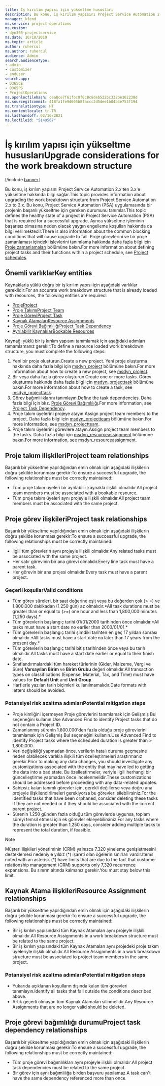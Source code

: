 ```yaml
---
title: İş kırılım yapısı için yükseltme hususları
description: Bu konu, iş kırılım yapısını Project Service Automation 2.x'ten 3.x'e yükseltme hakkında bilgi sağlar.
manager: kfend
ms.service: project-operations
ms.custom:
- dyn365-projectservice
ms.date: 10/18/2019
ms.topic: article
author: ruhercul
ms.author: ruhercul
audience: Admin
search.audienceType:
- admin
- customizer
- enduser
search.app:
- D365CE
- D365PS
- ProjectOperations
ms.openlocfilehash: cea8ce7f61fbc0f0c8c8deb522bc332be102238d
ms.sourcegitcommit: 418fa1fe9d605b8faccc2d5dee1b04b4e753f194
ms.translationtype: HT
ms.contentlocale: tr-TR
ms.lasthandoff: 02/10/2021
ms.locfileid: "5149567"
---
```

# <a name="upgrade-considerations-for-the-work-breakdown-structure"></a><span data-ttu-id="93f8a-103">İş kırılım yapısı için yükseltme hususları</span><span class="sxs-lookup"><span data-stu-id="93f8a-103">Upgrade considerations for the work breakdown structure</span></span>

[!include [banner](../includes/psa-now-project-operations.md)]

<span data-ttu-id="93f8a-104">Bu konu, iş kırılım yapısını Project Service Automation 2.x'ten 3.x'e yükseltme hakkında bilgi sağlar.</span><span class="sxs-lookup"><span data-stu-id="93f8a-104">This topic provides information about upgrading the work breakdown structure from Project Service Automation 2.x to 3.x.</span></span> <span data-ttu-id="93f8a-105">Bu konu, Project Service Automation (PSA) uygulamasında bir projenin başarılı yükseltme için gereken durumunu tanımlar.</span><span class="sxs-lookup"><span data-stu-id="93f8a-105">This topic defines the healthy state of a project in Project Service Automation (PSA) that is required for a successful upgrade.</span></span> <span data-ttu-id="93f8a-106">Ayrıca yükseltme işleminin başarısız olmasına neden olacak yaygın engelleme koşulları hakkında da bilgi verilmektedir.</span><span class="sxs-lookup"><span data-stu-id="93f8a-106">There is also information about the common blocking conditions that will cause upgrade to fail.</span></span> <span data-ttu-id="93f8a-107">Proje görevlerini ve bir proje zamanlaması içindeki işlevlerini tanımlama hakkında daha fazla bilgi için [Proje zamanlamaları](project-creating.md) bölümüne bakın.</span><span class="sxs-lookup"><span data-stu-id="93f8a-107">For more information about defining project tasks and their functions within a project schedule, see [Project schedules](project-creating.md).</span></span>

## <a name="key-entities"></a><span data-ttu-id="93f8a-108">Önemli varlıklar</span><span class="sxs-lookup"><span data-stu-id="93f8a-108">Key entities</span></span>
<span data-ttu-id="93f8a-109">Kaynaklarla yüklü doğru bir iş kırılım yapısı için aşağıdaki varlıklar gereklidir:</span><span class="sxs-lookup"><span data-stu-id="93f8a-109">For an accurate work breakdown structure that is already loaded with resources, the following entities are required:</span></span>

- [<span data-ttu-id="93f8a-110">Proje</span><span class="sxs-lookup"><span data-stu-id="93f8a-110">Project</span></span>](https://docs.microsoft.com/dynamics365/customerengagement/on-premises/developer/entities/msdyn_project)
- [<span data-ttu-id="93f8a-111">Proje Takımı</span><span class="sxs-lookup"><span data-stu-id="93f8a-111">Project Team</span></span>](https://docs.microsoft.com/dynamics365/customerengagement/on-premises/developer/entities/msdyn_projectteam)
- [<span data-ttu-id="93f8a-112">Proje Görevi</span><span class="sxs-lookup"><span data-stu-id="93f8a-112">Project Task</span></span>](https://docs.microsoft.com/dynamics365/customerengagement/on-premises/developer/entities/msdyn_projecttask)
- [<span data-ttu-id="93f8a-113">Kaynak Atamaları</span><span class="sxs-lookup"><span data-stu-id="93f8a-113">Resource Assignments</span></span>](https://docs.microsoft.com/dynamics365/customerengagement/on-premises/developer/entities/msdyn_resourceassignment)
- [<span data-ttu-id="93f8a-114">Proje Görevi Bağımlılığı</span><span class="sxs-lookup"><span data-stu-id="93f8a-114">Project Task Dependency</span></span>](https://docs.microsoft.com/dynamics365/customerengagement/on-premises/developer/entities/msdyn_projecttaskdependency)
- [<span data-ttu-id="93f8a-115">Ayrılabilir Kaynaklar</span><span class="sxs-lookup"><span data-stu-id="93f8a-115">Bookable Resources</span></span>](https://docs.microsoft.com/dynamics365/customerengagement/on-premises/developer/entities/bookableresource)

<span data-ttu-id="93f8a-116">Kaynağı yüklü bir iş kırılım yapısını tanımlamak için aşağıdaki adımları tamamlamanız gerekir:</span><span class="sxs-lookup"><span data-stu-id="93f8a-116">To define a resource loaded work breakdown structure, you must complete the following steps:</span></span>

1. <span data-ttu-id="93f8a-117">Yeni bir proje oluşturun.</span><span class="sxs-lookup"><span data-stu-id="93f8a-117">Create a new project.</span></span> <span data-ttu-id="93f8a-118">Yeni proje oluşturma hakkında daha fazla bilgi için [msdyn_project](https://docs.microsoft.com/dynamics365/customerengagement/on-premises/developer/entities/msdyn_project) bölümüne bakın.</span><span class="sxs-lookup"><span data-stu-id="93f8a-118">For more information about how to create a new project, see [msdyn_project](https://docs.microsoft.com/dynamics365/customerengagement/on-premises/developer/entities/msdyn_project).</span></span>
2. <span data-ttu-id="93f8a-119">Bir veya daha fazla görev oluşturun.</span><span class="sxs-lookup"><span data-stu-id="93f8a-119">Create one or more tasks.</span></span> <span data-ttu-id="93f8a-120">Görev oluşturma hakkında daha fazla bilgi için [msdyn_projecttask](https://docs.microsoft.com/dynamics365/customerengagement/on-premises/developer/entities/msdyn_projecttask) bölümüne bakın.</span><span class="sxs-lookup"><span data-stu-id="93f8a-120">For more information about how to create a task, see [msdyn_projecttask](https://docs.microsoft.com/dynamics365/customerengagement/on-premises/developer/entities/msdyn_projecttask).</span></span>
3. <span data-ttu-id="93f8a-121">Görev bağımlılıklarını tanımlayın.</span><span class="sxs-lookup"><span data-stu-id="93f8a-121">Define the task dependencies.</span></span> <span data-ttu-id="93f8a-122">Daha fazla bilgi için bkz. [Proje Görevi Bağımlılığı](https://docs.microsoft.com/dynamics365/customerengagement/on-premises/developer/entities/msdyn_projecttaskdependency).</span><span class="sxs-lookup"><span data-stu-id="93f8a-122">For more information, see [Project Task Dependency](https://docs.microsoft.com/dynamics365/customerengagement/on-premises/developer/entities/msdyn_projecttaskdependency).</span></span>
4. <span data-ttu-id="93f8a-123">Proje takım üyelerini projeye atayın.</span><span class="sxs-lookup"><span data-stu-id="93f8a-123">Assign project team members to the project.</span></span> <span data-ttu-id="93f8a-124">Daha fazla bilgi için [msdyn_projectteam](https://docs.microsoft.com/dynamics365/customerengagement/on-premises/developer/entities/msdyn_projectteam) bölümüne bakın.</span><span class="sxs-lookup"><span data-stu-id="93f8a-124">For more information, see [msdyn_projectteam](https://docs.microsoft.com/dynamics365/customerengagement/on-premises/developer/entities/msdyn_projectteam).</span></span>
5. <span data-ttu-id="93f8a-125">Proje takım üyelerini görevlere atayın.</span><span class="sxs-lookup"><span data-stu-id="93f8a-125">Assign project team members to the tasks.</span></span> <span data-ttu-id="93f8a-126">Daha fazla bilgi için [msdyn_resourceassignment](https://docs.microsoft.com/dynamics365/customerengagement/on-premises/developer/entities/msdyn_resourceassignment) bölümüne bakın.</span><span class="sxs-lookup"><span data-stu-id="93f8a-126">For more information, see [msdyn_resourceassignment](https://docs.microsoft.com/dynamics365/customerengagement/on-premises/developer/entities/msdyn_resourceassignment).</span></span>

## <a name="project-team-relationships"></a><span data-ttu-id="93f8a-127">Proje takım ilişkileri</span><span class="sxs-lookup"><span data-stu-id="93f8a-127">Project team relationships</span></span>

<span data-ttu-id="93f8a-128">Başarılı bir yükseltme yapıldığından emin olmak için aşağıdaki ilişkilerin doğru şekilde korunması gerekir:</span><span class="sxs-lookup"><span data-stu-id="93f8a-128">To ensure a successful upgrade, the following relationships must be correctly maintained:</span></span>
- <span data-ttu-id="93f8a-129">Tüm proje takım üyeleri bir ayrılabilir kaynakla ilişkili olmalıdır.</span><span class="sxs-lookup"><span data-stu-id="93f8a-129">All project team members must be associated with a bookable resource.</span></span>
- <span data-ttu-id="93f8a-130">Tüm proje takım üyeleri aynı projeyle ilişkili olmalıdır.</span><span class="sxs-lookup"><span data-stu-id="93f8a-130">All project team members must be associated with the same project.</span></span> 

## <a name="project-task-relationships"></a><span data-ttu-id="93f8a-131">Proje görev ilişkileri</span><span class="sxs-lookup"><span data-stu-id="93f8a-131">Project task relationships</span></span>
<span data-ttu-id="93f8a-132">Başarılı bir yükseltme yapıldığından emin olmak için aşağıdaki ilişkilerin doğru şekilde korunması gerekir:</span><span class="sxs-lookup"><span data-stu-id="93f8a-132">To ensure a successful upgrade, the following relationships must be correctly maintained:</span></span>

- <span data-ttu-id="93f8a-133">İlgili tüm görevlerin aynı projeyle ilişkili olmalıdır.</span><span class="sxs-lookup"><span data-stu-id="93f8a-133">Any related tasks must be associated with the same project.</span></span>
- <span data-ttu-id="93f8a-134">Her satır görevinin bir ana görevi olmalıdır.</span><span class="sxs-lookup"><span data-stu-id="93f8a-134">Every line task must have a parent task.</span></span>
- <span data-ttu-id="93f8a-135">Her görevin bir ana projesi olmalıdır.</span><span class="sxs-lookup"><span data-stu-id="93f8a-135">Every task must have a parent project.</span></span>

### <a name="valid-conditions"></a><span data-ttu-id="93f8a-136">Geçerli koşullar</span><span class="sxs-lookup"><span data-stu-id="93f8a-136">Valid conditions</span></span>

- <span data-ttu-id="93f8a-137">Tüm görev süreleri, bir saat değerine eşit veya bu değerden çok (> =) ve 1.800.000 dakikadan (1.250 gün) az olmalıdır.\*</span><span class="sxs-lookup"><span data-stu-id="93f8a-137">All task durations must be greater than or equal to (>=) one hour and less than 1,800,000 minutes (1,250 days).\*</span></span>
- <span data-ttu-id="93f8a-138">Tüm görevlerin başlangıç tarihi 01/01/2000 tarihinden önce olmalıdır.\*</span><span class="sxs-lookup"><span data-stu-id="93f8a-138">All tasks must have a start date no earlier than 2000/01/01.\*</span></span>
- <span data-ttu-id="93f8a-139">Tüm görevlerin başlangıç tarihi şimdiki tarihten en geç 17 yıldan sonrası olmalıdır.\*</span><span class="sxs-lookup"><span data-stu-id="93f8a-139">All tasks must have a start date no later than 17 years from the present day.\*</span></span>
- <span data-ttu-id="93f8a-140">Tüm görevlerin başlangıç tarihi bitiş tarihinden önce veya bu tarih olmalıdır.</span><span class="sxs-lookup"><span data-stu-id="93f8a-140">All tasks must have a start date earlier or equal to their finish date.</span></span>
- <span data-ttu-id="93f8a-141">Sınıflandırmalardaki tüm hareket türlerinin (Gider, Malzeme, Vergi ve Süre) **Varsayılan Birim** ve **Birim Grubu** değeri olmalıdır.</span><span class="sxs-lookup"><span data-stu-id="93f8a-141">All transaction types on classifications (Expense, Material, Tax, and Time) must have values for **Default Unit** and **Unit Group**.</span></span>
- <span data-ttu-id="93f8a-142">Harflerle yazılan tarih biçimleri kullanılmamalıdır.</span><span class="sxs-lookup"><span data-stu-id="93f8a-142">Date formats with letters should be avoided.</span></span>

### <a name="potential-mitigation-steps"></a><span data-ttu-id="93f8a-143">Potansiyel risk azaltma adımları</span><span class="sxs-lookup"><span data-stu-id="93f8a-143">Potential mitigation steps</span></span>
- <span data-ttu-id="93f8a-144">Proje kimliğini içermeyen Proje görevlerini tanımlamak için Gelişmiş Bul seçeneğini kullanın.</span><span class="sxs-lookup"><span data-stu-id="93f8a-144">Use Advanced Find to identify Project tasks that do not contain a Project ID.</span></span>
- <span data-ttu-id="93f8a-145">Zamanlanmış sürenin 1.800.000'den fazla olduğu proje görevlerini tanımlamak için Gelişmiş Bul seçeneğini kullanın.</span><span class="sxs-lookup"><span data-stu-id="93f8a-145">Use Advanced Find to identify Project tasks where the scheduled duration is greater than > 1,800,000.</span></span>
- <span data-ttu-id="93f8a-146">Veri değişikliği yapmadan önce, verilerin hatalı duruma geçmesine neden olabilecek varlıkla ilişkili tüm özelleştirmeleri araştırmanız gerekir.</span><span class="sxs-lookup"><span data-stu-id="93f8a-146">Prior to making any data changes, you should investigate any customizations associated with the entity that may have led to getting the data into a bad state.</span></span> <span data-ttu-id="93f8a-147">Bu özelleştirmeler, veriyle ilgili herhangi bir güncelleştirme yapmadan önce incelenmelidir.</span><span class="sxs-lookup"><span data-stu-id="93f8a-147">These customizations should be addressed before proceeding with any data-related updates.</span></span>
- <span data-ttu-id="93f8a-148">Sahipsiz kalan tanımlı görevler için, gerekli değillerse veya doğru ana projeyle ilişkilendirilmeleri gerekiyorsa bu görevleri silebilirsiniz.</span><span class="sxs-lookup"><span data-stu-id="93f8a-148">For the identified tasks that have been orphaned, consider deleting these tasks if they are not needed or if they should be associated with the correct parent project.</span></span>
- <span data-ttu-id="93f8a-149">Sürenin 1.250 günden fazla olduğu tüm görevlerde uygunsa, toplam süreyi temsil etmesi için ek görevler ekleyebilirsiniz.</span><span class="sxs-lookup"><span data-stu-id="93f8a-149">For any tasks where the duration is greater than 1,250 days, consider adding multiple tasks to represent the total duration, if feasible.</span></span>

> [!NOTE]
> <span data-ttu-id="93f8a-150">Müşteri ilişkileri yönetiminin (CRM) yalnızca 7.320 yineleme genişletmesini desteklemesi nedeniyle yıldız (\*) işareti olan öğelerin sınırları vardır.</span><span class="sxs-lookup"><span data-stu-id="93f8a-150">Items noted with an asterisk (\*) have limits that are due to the fact that customer relationship management (CRM) supports only 7,320 recurrence expansions.</span></span> <span data-ttu-id="93f8a-151">Bu sınırın altında kalmanız gerekir.</span><span class="sxs-lookup"><span data-stu-id="93f8a-151">You must stay below this limit.</span></span>

## <a name="resource-assignment-relationships"></a><span data-ttu-id="93f8a-152">Kaynak Atama ilişkileri</span><span class="sxs-lookup"><span data-stu-id="93f8a-152">Resource Assignment relationships</span></span>
<span data-ttu-id="93f8a-153">Başarılı bir yükseltme yapıldığından emin olmak için aşağıdaki ilişkilerin doğru şekilde korunması gerekir:</span><span class="sxs-lookup"><span data-stu-id="93f8a-153">To ensure a successful upgrade, the following relationships must be correctly maintained:</span></span>

- <span data-ttu-id="93f8a-154">Bir iş kırılım yapısındaki tüm Kaynak Atamaları aynı projeyle ilişkili olmalıdır.</span><span class="sxs-lookup"><span data-stu-id="93f8a-154">All Resource Assignments in a work breakdown structure must be related to the same project.</span></span>
- <span data-ttu-id="93f8a-155">Bir iş kırılım yapısındaki tüm Kaynak Atamaları aynı projedeki proje takım üyeleriyle ilişkili olmalıdır.</span><span class="sxs-lookup"><span data-stu-id="93f8a-155">All Resource Assignments in a work breakdown structure must be associated to project team members in the same project.</span></span>

### <a name="potential-mitigation-steps"></a><span data-ttu-id="93f8a-156">Potansiyel risk azaltma adımları</span><span class="sxs-lookup"><span data-stu-id="93f8a-156">Potential mitigation steps</span></span>
- <span data-ttu-id="93f8a-157">Yukarıda açıklanan koşulların dışında kalan tüm görevleri tanımlayın.</span><span class="sxs-lookup"><span data-stu-id="93f8a-157">Identify all tasks that fall outside the conditions described above.</span></span>  
- <span data-ttu-id="93f8a-158">Artık geçerli olmayan tüm Kaynak Atamaları silinmelidir.</span><span class="sxs-lookup"><span data-stu-id="93f8a-158">Any Resource Assignments that are no longer valid should be deleted.</span></span>

## <a name="project-task-dependency-relationships"></a><span data-ttu-id="93f8a-159">Proje görevi bağımlılığı durumu</span><span class="sxs-lookup"><span data-stu-id="93f8a-159">Project task dependency relationships</span></span>
<span data-ttu-id="93f8a-160">Başarılı bir yükseltme yapıldığından emin olmak için aşağıdaki ilişkilerin doğru şekilde korunması gerekir:</span><span class="sxs-lookup"><span data-stu-id="93f8a-160">To ensure a successful upgrade, the following relationships must be correctly maintained:</span></span>

- <span data-ttu-id="93f8a-161">Tüm proje görevi bağımlılıkları aynı projeyle ilişkili olmalıdır.</span><span class="sxs-lookup"><span data-stu-id="93f8a-161">All project task dependencies must be related to the same project.</span></span>
- <span data-ttu-id="93f8a-162">Bir görev için aynı bağımlılığa birden başvuru yapılamaz.</span><span class="sxs-lookup"><span data-stu-id="93f8a-162">A task can't have the same dependency referenced more than once.</span></span>
